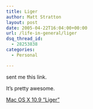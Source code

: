 ```yaml
---
title: Liger
author: Matt Stratton
layout: post
date: 2005-04-22T16:04:00+00:00
url: /life-in-general/liger
dsq_thread_id:
  - 28253838
categories:
  - Personal

---
```

sent me this link.

It&#8217;s pretty awesome.

[Mac OS X 10.9 &#8220;Liger&#8221;][1]

 [1]: http://www.digitalamazon.com/LJ/ligeros.html